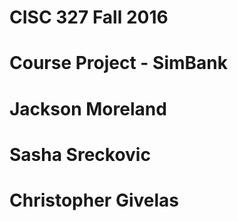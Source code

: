 # CISC 327 Fall 2016
#
# Course Project - SimBank
#
#
# Jackson Moreland 
# Sasha Sreckovic
# Christopher Givelas
